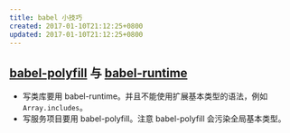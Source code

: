 ```yaml
---
title: babel 小技巧
created: 2017-01-10T21:12:25+0800
updated: 2017-01-10T21:12:25+0800
---
```



## [babel-polyfill][] 与 [babel-runtime][]

- 写类库要用 babel-runtime。并且不能使用扩展基本类型的语法，例如 `Array.includes`。
- 写服务项目要用 babel-polyfill。注意 babel-polyfill 会污染全局基本类型。

[babel-polyfill]: https://babeljs.io/docs/usage/polyfill/
[babel-runtime]: http://babeljs.io/docs/plugins/transform-runtime/
